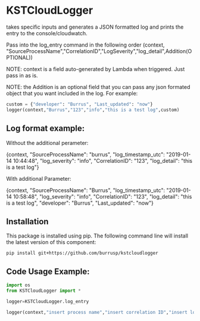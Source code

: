 # KSTCloudLogger

takes specific inputs and generates a JSON formatted log and prints the entry to the console/cloudwatch.

Pass into the log_entry command in the following order (context, "SourceProcessName","CorrelationID","LogSeverity","log_detail",Addition(OPTIONAL))

NOTE: context is a field auto-generated by Lambda when triggered. Just pass in as is.

NOTE: the Addition is an optional field that you can pass any json formated object that you want included in the log. For example:

```Python
custom = {"developer": "Burrus", "Last_updated": "now"}
logger(context,"Burrus","123","info","this is a test log",custom)
```

## Log format example:
Without the additional perameter:

{context, "SourceProcessName": "burrus", "log_timestamp_utc": "2019-01-14 10:44:48", "log_severity": "info", "CorrelationID": "123", "log_detail": "this is a test log"} 

With additional Parameter:

{context, "SourceProcessName": "Burrus", "log_timestamp_utc": "2019-01-14 10:58:48", "log_severity": "info", "CorrelationID": "123", "log_detail": "this is a test log", "developer": "Burrus", "Last_updated": "now"}

## Installation
This package is installed using pip.  The following command line will install the latest version of this component:

```
pip install git+https://github.com/burrusp/kstcloudlogger
```


## Code Usage Example:
```Python
import os
from KSTCloudLogger import *

logger=KSTCloudLogger.log_entry

logger(context,"insert process name","insert correlation ID","insert log severity","insert log message")
```
